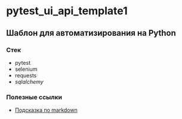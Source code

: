 # pytest_ui_api_template1

## Шаблон для автоматизирования на Python

### Стек
- pytest
- selenium
- requests
- _sqlalchemy_

### Полезные ссылки
- [Подсказка по markdown]("https://www.markdownguide.org/basic-syntax/")
